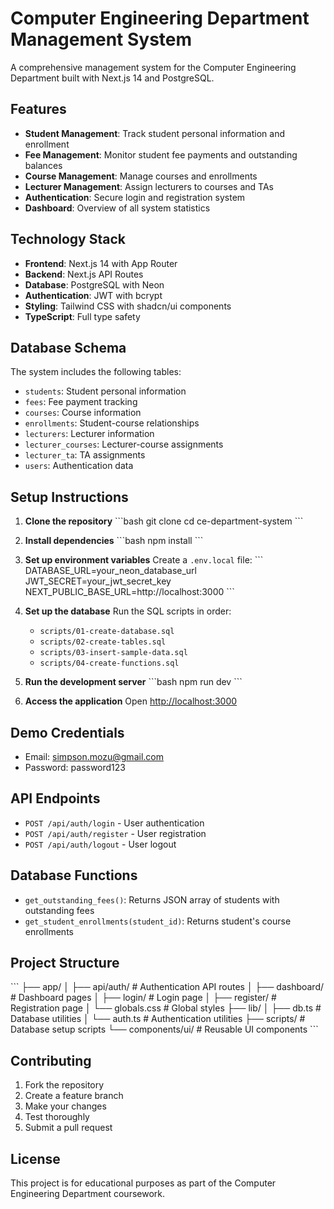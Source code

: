 # Computer Engineering Department Management System

A comprehensive management system for the Computer Engineering Department built with Next.js 14 and PostgreSQL.

## Features

- **Student Management**: Track student personal information and enrollment
- **Fee Management**: Monitor student fee payments and outstanding balances
- **Course Management**: Manage courses and enrollments
- **Lecturer Management**: Assign lecturers to courses and TAs
- **Authentication**: Secure login and registration system
- **Dashboard**: Overview of all system statistics

## Technology Stack

- **Frontend**: Next.js 14 with App Router
- **Backend**: Next.js API Routes
- **Database**: PostgreSQL with Neon
- **Authentication**: JWT with bcrypt
- **Styling**: Tailwind CSS with shadcn/ui components
- **TypeScript**: Full type safety

## Database Schema

The system includes the following tables:
- `students`: Student personal information
- `fees`: Fee payment tracking
- `courses`: Course information
- `enrollments`: Student-course relationships
- `lecturers`: Lecturer information
- `lecturer_courses`: Lecturer-course assignments
- `lecturer_ta`: TA assignments
- `users`: Authentication data

## Setup Instructions

1. **Clone the repository**
   \`\`\`bash
   git clone <your-repo-url>
   cd ce-department-system
   \`\`\`

2. **Install dependencies**
   \`\`\`bash
   npm install
   \`\`\`

3. **Set up environment variables**
   Create a `.env.local` file:
   \`\`\`
   DATABASE_URL=your_neon_database_url
   JWT_SECRET=your_jwt_secret_key
   NEXT_PUBLIC_BASE_URL=http://localhost:3000
   \`\`\`

4. **Set up the database**
   Run the SQL scripts in order:
   - `scripts/01-create-database.sql`
   - `scripts/02-create-tables.sql`
   - `scripts/03-insert-sample-data.sql`
   - `scripts/04-create-functions.sql`

5. **Run the development server**
   \`\`\`bash
   npm run dev
   \`\`\`

6. **Access the application**
   Open [http://localhost:3000](http://localhost:3000)

## Demo Credentials

- Email: simpson.mozu@gmail.com
- Password: password123

## API Endpoints

- `POST /api/auth/login` - User authentication
- `POST /api/auth/register` - User registration
- `POST /api/auth/logout` - User logout

## Database Functions

- `get_outstanding_fees()`: Returns JSON array of students with outstanding fees
- `get_student_enrollments(student_id)`: Returns student's course enrollments

## Project Structure

\`\`\`
├── app/
│   ├── api/auth/          # Authentication API routes
│   ├── dashboard/         # Dashboard pages
│   ├── login/            # Login page
│   ├── register/         # Registration page
│   └── globals.css       # Global styles
├── lib/
│   ├── db.ts             # Database utilities
│   └── auth.ts           # Authentication utilities
├── scripts/              # Database setup scripts
└── components/ui/        # Reusable UI components
\`\`\`

## Contributing

1. Fork the repository
2. Create a feature branch
3. Make your changes
4. Test thoroughly
5. Submit a pull request

## License

This project is for educational purposes as part of the Computer Engineering Department coursework.
